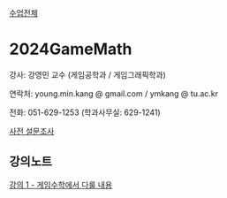 [수업전체](https://github.com/dknife/dknife.github.io/wiki/Lecture_Homepage)

# 2024GameMath

강사: 강영민 교수 (게임공학과 / 게임그래픽학과)

연락처: young.min.kang @ gmail.com / ymkang @ tu.ac.kr

전화: 051-629-1253 (학과사무실: 629-1241)

[사전 설문조사](https://forms.office.com/Pages/ResponsePage.aspx?id=DQSIkWdsW0yxEjajBLZtrQAAAAAAAAAAAAO__fVSsTlUNTgxR01RWThUSFFKVk0xNFZaRTlPMDlGRS4u)

## 강의노트

[강의 1 - 게임수학에서 다룰 내용]()
